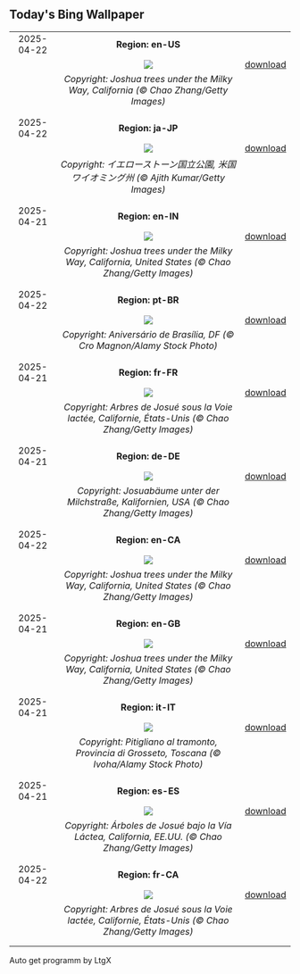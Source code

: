 ## Today's Bing Wallpaper
|      |      |      |
| :----: | :----: | :----: |
|2025-04-22|**Region: en-US**||
||![](https://www.bing.com/th?id=OHR.JoshuaStars_EN-US2563220033_UHD.jpg&pid=hp&w=1152&h=648&rs=1&c=4)| [download](https://www.bing.com/th?id=OHR.JoshuaStars_EN-US2563220033_UHD.jpg)|
||*Copyright: Joshua trees under the Milky Way, California (© Chao Zhang/Getty Images)*
||
|||
|2025-04-22|**Region: ja-JP**||
||![](https://www.bing.com/th?id=OHR.YellowstoneSpring_JA-JP1684502274_UHD.jpg&pid=hp&w=1152&h=648&rs=1&c=4)| [download](https://www.bing.com/th?id=OHR.YellowstoneSpring_JA-JP1684502274_UHD.jpg)|
||*Copyright: イエローストーン国立公園, 米国 ワイオミング州 (© Ajith Kumar/Getty Images)*
||
|||
|2025-04-21|**Region: en-IN**||
||![](https://www.bing.com/th?id=OHR.JoshuaStars_EN-IN0635592651_UHD.jpg&pid=hp&w=1152&h=648&rs=1&c=4)| [download](https://www.bing.com/th?id=OHR.JoshuaStars_EN-IN0635592651_UHD.jpg)|
||*Copyright: Joshua trees under the Milky Way, California, United States (© Chao Zhang/Getty Images)*
||
|||
|2025-04-22|**Region: pt-BR**||
||![](https://www.bing.com/th?id=OHR.AniversarioBrasilia_PT-BR0404109011_UHD.jpg&pid=hp&w=1152&h=648&rs=1&c=4)| [download](https://www.bing.com/th?id=OHR.AniversarioBrasilia_PT-BR0404109011_UHD.jpg)|
||*Copyright: Aniversário de Brasília, DF (© Cro Magnon/Alamy Stock Photo)*
||
|||
|2025-04-21|**Region: fr-FR**||
||![](https://www.bing.com/th?id=OHR.JoshuaStars_FR-FR1134604793_UHD.jpg&pid=hp&w=1152&h=648&rs=1&c=4)| [download](https://www.bing.com/th?id=OHR.JoshuaStars_FR-FR1134604793_UHD.jpg)|
||*Copyright: Arbres de Josué sous la Voie lactée, Californie, États-Unis (© Chao Zhang/Getty Images)*
||
|||
|2025-04-21|**Region: de-DE**||
||![](https://www.bing.com/th?id=OHR.JoshuaStars_DE-DE4771713346_UHD.jpg&pid=hp&w=1152&h=648&rs=1&c=4)| [download](https://www.bing.com/th?id=OHR.JoshuaStars_DE-DE4771713346_UHD.jpg)|
||*Copyright: Josuabäume unter der Milchstraße, Kalifornien, USA (© Chao Zhang/Getty Images)*
||
|||
|2025-04-22|**Region: en-CA**||
||![](https://www.bing.com/th?id=OHR.JoshuaStars_EN-CA7462331125_UHD.jpg&pid=hp&w=1152&h=648&rs=1&c=4)| [download](https://www.bing.com/th?id=OHR.JoshuaStars_EN-CA7462331125_UHD.jpg)|
||*Copyright: Joshua trees under the Milky Way, California, United States (© Chao Zhang/Getty Images)*
||
|||
|2025-04-21|**Region: en-GB**||
||![](https://www.bing.com/th?id=OHR.JoshuaStars_EN-GB6081437558_UHD.jpg&pid=hp&w=1152&h=648&rs=1&c=4)| [download](https://www.bing.com/th?id=OHR.JoshuaStars_EN-GB6081437558_UHD.jpg)|
||*Copyright: Joshua trees under the Milky Way, California, United States (© Chao Zhang/Getty Images)*
||
|||
|2025-04-21|**Region: it-IT**||
||![](https://www.bing.com/th?id=OHR.PitiglianoPasquetta_IT-IT4003845136_UHD.jpg&pid=hp&w=1152&h=648&rs=1&c=4)| [download](https://www.bing.com/th?id=OHR.PitiglianoPasquetta_IT-IT4003845136_UHD.jpg)|
||*Copyright: Pitigliano al tramonto, Provincia di Grosseto, Toscana (© Ivoha/Alamy Stock Photo)*
||
|||
|2025-04-21|**Region: es-ES**||
||![](https://www.bing.com/th?id=OHR.JoshuaStars_ES-ES3139415437_UHD.jpg&pid=hp&w=1152&h=648&rs=1&c=4)| [download](https://www.bing.com/th?id=OHR.JoshuaStars_ES-ES3139415437_UHD.jpg)|
||*Copyright: Árboles de Josué bajo la Vía Láctea, California, EE.UU. (© Chao Zhang/Getty Images)*
||
|||
|2025-04-22|**Region: fr-CA**||
||![](https://www.bing.com/th?id=OHR.JoshuaStars_FR-CA1371442285_UHD.jpg&pid=hp&w=1152&h=648&rs=1&c=4)| [download](https://www.bing.com/th?id=OHR.JoshuaStars_FR-CA1371442285_UHD.jpg)|
||*Copyright: Arbres de Josué sous la Voie lactée, Californie, États-Unis (© Chao Zhang/Getty Images)*
||
|||

Auto get programm by LtgX
